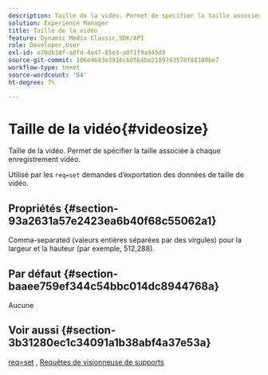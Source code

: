 ```yaml
---
description: Taille de la vidéo. Permet de spécifier la taille associée à chaque enregistrement vidéo.
solution: Experience Manager
title: Taille de la vidéo
feature: Dynamic Media Classic,SDK/API
role: Developer,User
exl-id: e70db18f-a8fd-4e47-85e3-a0f1f9a945d9
source-git-commit: 206e4643e3926cb85b4be2189743578f88180be7
workflow-type: tm+mt
source-wordcount: '54'
ht-degree: 7%

---
```


# Taille de la vidéo{#videosize}

Taille de la vidéo. Permet de spécifier la taille associée à chaque enregistrement vidéo.

Utilisé par les `req=set` demandes d’exportation des données de taille de vidéo.

## Propriétés {#section-93a2631a57e2423ea6b40f68c55062a1}

Comma-separated (valeurs entières séparées par des virgules) pour la largeur et la hauteur (par exemple, 512,288).

## Par défaut {#section-baaee759ef344c54bbc014dc8944768a}

Aucune

## Voir aussi {#section-3b31280ec1c34091a1b38abf4a37e53a}

[req=set](/help/aem-is-ir-api/is-api/http-ref/image-serving-api-ref/c-http-protocol-reference/c-command-reference/r-req/r-set.md) , [Requêtes de visionneuse de supports](/help/aem-is-ir-api/is-api/http-ref/image-serving-api-ref/c-http-protocol-reference/c-syntax-and-features/r-media-set-requests.md)
